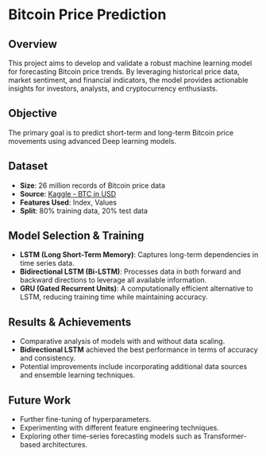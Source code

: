 # Bitcoin Price Prediction

## Overview
This project aims to develop and validate a robust machine learning model for forecasting Bitcoin price trends. By leveraging historical price data, market sentiment, and financial indicators, the model provides actionable insights for investors, analysts, and cryptocurrency enthusiasts.

## Objective
The primary goal is to predict short-term and long-term Bitcoin price movements using advanced Deep learning models.

## Dataset
- **Size**: 26 million records of Bitcoin price data
- **Source**: [Kaggle - BTC in USD](https://www.kaggle.com/datasets/prasoonkottarathil/btcinusd?select=BTC-2018min.csv)
- **Features Used**: Index, Values
- **Split**: 80% training data, 20% test data

## Model Selection & Training
- **LSTM (Long Short-Term Memory)**: Captures long-term dependencies in time series data.
- **Bidirectional LSTM (Bi-LSTM)**: Processes data in both forward and backward directions to leverage all available information.
- **GRU (Gated Recurrent Units)**: A computationally efficient alternative to LSTM, reducing training time while maintaining accuracy.

## Results & Achievements
- Comparative analysis of models with and without data scaling.
- **Bidirectional LSTM** achieved the best performance in terms of accuracy and consistency.
- Potential improvements include incorporating additional data sources and ensemble learning techniques.

## Future Work
- Further fine-tuning of hyperparameters.
- Experimenting with different feature engineering techniques.
- Exploring other time-series forecasting models such as Transformer-based architectures.
